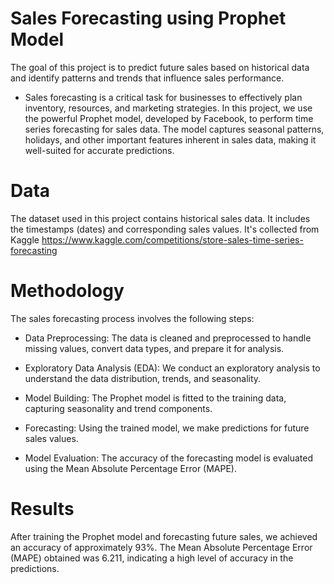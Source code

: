 # Sales Forecasting using Prophet Model
 The goal of this project is to predict future sales based on historical data and identify patterns and trends that influence sales performance.

 * Sales forecasting is a critical task for businesses to effectively plan inventory, resources, and marketing strategies. In this project, we use the powerful Prophet model, developed by Facebook, to perform time series forecasting for sales data. The model captures seasonal patterns, holidays, and other important features inherent in sales data, making it well-suited for accurate predictions.

# Data
The dataset used in this project contains historical sales data. It includes the timestamps (dates) and corresponding sales values. It's collected from Kaggle https://www.kaggle.com/competitions/store-sales-time-series-forecasting

# Methodology
The sales forecasting process involves the following steps:

* Data Preprocessing: The data is cleaned and preprocessed to handle missing values, convert data types, and prepare it for analysis.

* Exploratory Data Analysis (EDA): We conduct an exploratory analysis to understand the data distribution, trends, and seasonality.

* Model Building: The Prophet model is fitted to the training data, capturing seasonality and trend components.

* Forecasting: Using the trained model, we make predictions for future sales values.

* Model Evaluation: The accuracy of the forecasting model is evaluated using the Mean Absolute Percentage Error (MAPE).
# Results
After training the Prophet model and forecasting future sales, we achieved an accuracy of approximately 93%. The Mean Absolute Percentage Error (MAPE) obtained was 6.211, indicating a high level of accuracy in the predictions.